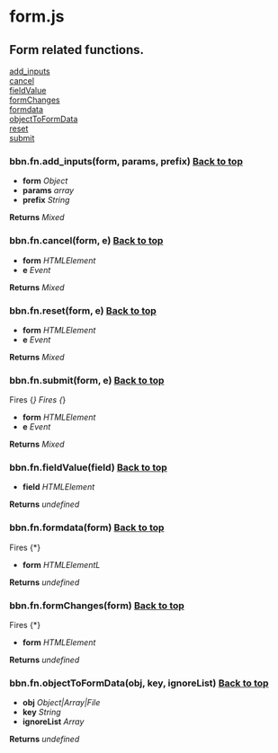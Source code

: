 # form.js

## Form related functions.

<a name="bbn_top"></a>[add_inputs](#add_inputs)  
[cancel](#cancel)  
[fieldValue](#fieldValue)  
[formChanges](#formChanges)  
[formdata](#formdata)  
[objectToFormData](#objectToFormData)  
[reset](#reset)  
[submit](#submit)  


### <a name="add_inputs"></a>bbn.fn.add_inputs(form, params, prefix) [Back to top](#bbn_top)

  * __form__ _Object_ 
  * __params__ _array_ 
  * __prefix__ _String_ 

  __Returns__ _Mixed_ 

### <a name="cancel"></a>bbn.fn.cancel(form, e) [Back to top](#bbn_top)

  * __form__ _HTMLElement_ 
  * __e__ _Event_ 

  __Returns__ _Mixed_ 

### <a name="reset"></a>bbn.fn.reset(form, e) [Back to top](#bbn_top)

  * __form__ _HTMLElement_ 
  * __e__ _Event_ 

  __Returns__ _Mixed_ 

### <a name="submit"></a>bbn.fn.submit(form, e) [Back to top](#bbn_top)

  Fires {*}
  Fires {*}
  * __form__ _HTMLElement_ 
  * __e__ _Event_ 

  __Returns__ _Mixed_ 

### <a name="fieldValue"></a>bbn.fn.fieldValue(field) [Back to top](#bbn_top)

  * __field__ _HTMLElement_ 

  __Returns__ _undefined_ 

### <a name="formdata"></a>bbn.fn.formdata(form) [Back to top](#bbn_top)

  Fires {*}
  * __form__ _HTMLElementL_ 

  __Returns__ _undefined_ 

### <a name="formChanges"></a>bbn.fn.formChanges(form) [Back to top](#bbn_top)

  Fires {*}
  * __form__ _HTMLElement_ 

  __Returns__ _undefined_ 

### <a name="objectToFormData"></a>bbn.fn.objectToFormData(obj, key, ignoreList) [Back to top](#bbn_top)

  * __obj__ _Object|Array|File_ 
  * __key__ _String_ 
  * __ignoreList__ _Array_ 

  __Returns__ _undefined_ 